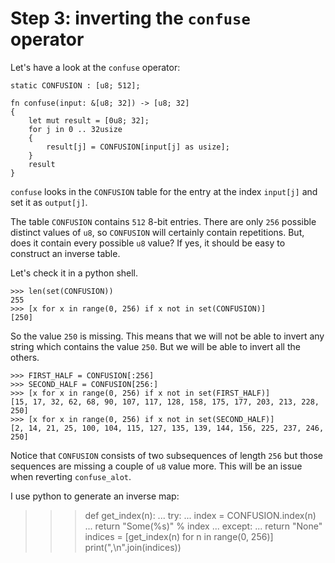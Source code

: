 # Step 3: inverting the `confuse` operator

Let's have a look at the `confuse` operator:

    static CONFUSION : [u8; 512];

    fn confuse(input: &[u8; 32]) -> [u8; 32]
    {
        let mut result = [0u8; 32];
        for j in 0 .. 32usize
        {
            result[j] = CONFUSION[input[j] as usize];
        }
        result
    }

`confuse` looks in the `CONFUSION` table for the entry at the index `input[j]`
and set it as `output[j]`.

The table `CONFUSION` contains `512` 8-bit entries. There are only `256`
possible distinct values of `u8`, so `CONFUSION` will certainly contain
repetitions. But, does it contain every possible `u8` value? If yes, it should
be easy to construct an inverse table.

Let's check it in a python shell.

    >>> len(set(CONFUSION))
    255
    >>> [x for x in range(0, 256) if x not in set(CONFUSION)]
    [250]

So the value `250` is missing. This means that we will not be able to invert
any string which contains the value `250`. But we will be able to invert all
the others.

    >>> FIRST_HALF = CONFUSION[:256]
    >>> SECOND_HALF = CONFUSION[256:]
    >>> [x for x in range(0, 256) if x not in set(FIRST_HALF)]
    [15, 17, 32, 62, 68, 90, 107, 117, 128, 158, 175, 177, 203, 213, 228, 250]
    >>> [x for x in range(0, 256) if x not in set(SECOND_HALF)]
    [2, 14, 21, 25, 100, 104, 115, 127, 135, 139, 144, 156, 225, 237, 246, 250]

Notice that `CONFUSION` consists of two subsequences of length `256` but those
sequences are missing a couple of `u8` value more. This will be an issue
when reverting `confuse_alot`.

I use python to generate an inverse map:

>>> def get_index(n):
...     try:
...             index = CONFUSION.index(n)
...             return "Some(%s)" % index
...     except:
...             return "None"
>>> indices = [get_index(n) for n in range(0, 256)]
>>> print(",\n".join(indices))
